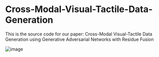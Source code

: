# Cross-Modal-Visual-Tactile-Data-Generation
This is the source code for our paper: 
Cross-Modal Visual-Tactile Data Generation using Generative Adversarial Networks with Residue Fusion

![image](https://github.com/image-folder/teas.jpg)
